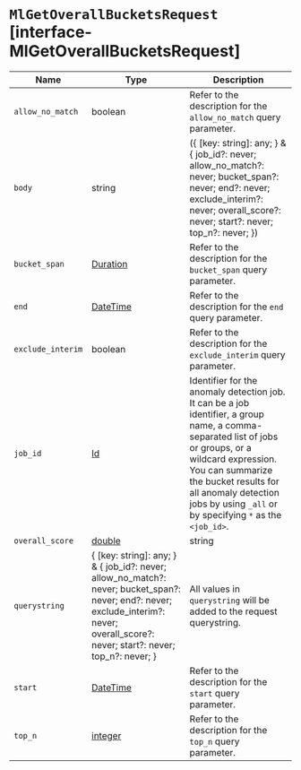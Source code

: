 # `MlGetOverallBucketsRequest` [interface-MlGetOverallBucketsRequest]

| Name | Type | Description |
| - | - | - |
| `allow_no_match` | boolean | Refer to the description for the `allow_no_match` query parameter. |
| `body` | string | ({ [key: string]: any; } & { job_id?: never; allow_no_match?: never; bucket_span?: never; end?: never; exclude_interim?: never; overall_score?: never; start?: never; top_n?: never; }) | All values in `body` will be added to the request body. |
| `bucket_span` | [Duration](./Duration.md) | Refer to the description for the `bucket_span` query parameter. |
| `end` | [DateTime](./DateTime.md) | Refer to the description for the `end` query parameter. |
| `exclude_interim` | boolean | Refer to the description for the `exclude_interim` query parameter. |
| `job_id` | [Id](./Id.md) | Identifier for the anomaly detection job. It can be a job identifier, a group name, a comma-separated list of jobs or groups, or a wildcard expression. You can summarize the bucket results for all anomaly detection jobs by using `_all` or by specifying `*` as the `<job_id>`. |
| `overall_score` | [double](./double.md) | string | Refer to the description for the `overall_score` query parameter. |
| `querystring` | { [key: string]: any; } & { job_id?: never; allow_no_match?: never; bucket_span?: never; end?: never; exclude_interim?: never; overall_score?: never; start?: never; top_n?: never; } | All values in `querystring` will be added to the request querystring. |
| `start` | [DateTime](./DateTime.md) | Refer to the description for the `start` query parameter. |
| `top_n` | [integer](./integer.md) | Refer to the description for the `top_n` query parameter. |
